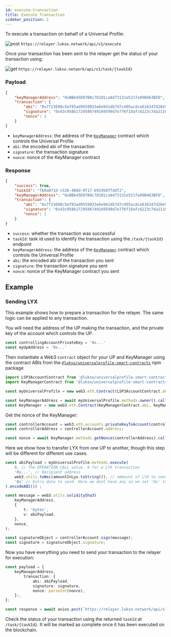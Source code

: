 ```yaml
---
id: execute-transaction
title: Execute Transaction
sidebar_position: 2
---
```


To execute a transaction on behalf of a Universal Profile:

![post](https://img.shields.io/badge/-POST-green) `https://relayer.lukso.network/api/v1/execute`

Once your transaction has been sent to the relayer get the status of your transaction using:

![get](https://img.shields.io/badge/-GET-blue) `https://relayer.lukso.network/api/v1/task/{taskId}`


### Payload

```json
{
    "keyManagerAddress": "0xBB645D97B0c7D101ca0d73131e521fe89B463BFD",
    "transaction": {
        "abi": "0x7f23690c5ef83ad9559033e6e941db7d7c495acdce616347d28e90c7ce47cbfcfcad3bc5000000000000000000000000000000000000000000000000000000000000004000000000000000000000000000000000000000000000000000000000000000596f357c6aa5a21984a83b7eef4cb0720ac1fcf5a45e9d84c653d97b71bbe89b7a728c386a697066733a2f2f516d624b43744b4d7573376741524470617744687a32506a4e36616f64346b69794e436851726d3451437858454b00000000000000",
        "signature": "0x43c958b1729586749169599d7e776f18afc6223c7da21107161477d291d497973b4fc50a724b1b2ab98f3f8cf1d5cdbbbdf3512e4fbfbdc39732229a15beb14a1b",
        "nonce": 1
    }
}
```

- `keyManagerAddress`: the address of the [`KeyManager`](https://github.com/lukso-network/LIPs/blob/main/LSPs/LSP-6-KeyManager.md) contract which controls the Universal Profile
- `abi`: the encoded abi of the transaction
- `signature`: the transaction signature 
- `nonce`: nonce of the KeyManager contract

### Response

```json
{
    "success": true,
    "taskId": "fb0a071d-c526-488d-9f17-b919507fddf2",
    "keyManagerAddress": "0xBB645D97B0c7D101ca0d73131e521fe89B463BFD",
    "transaction": {
        "abi": "0x7f23690c5ef83ad9559033e6e941db7d7c495acdce616347d28e90c7ce47cbfcfcad3bc5000000000000000000000000000000000000000000000000000000000000004000000000000000000000000000000000000000000000000000000000000000596f357c6aa5a21984a83b7eef4cb0720ac1fcf5a45e9d84c653d97b71bbe89b7a728c386a697066733a2f2f516d624b43744b4d7573376741524470617744687a32506a4e36616f64346b69794e436851726d3451437858454b00000000000000",
        "signature": "0x43c958b1729586749169599d7e776f18afc6223c7da21107161477d291d497973b4fc50a724b1b2ab98f3f8cf1d5cdbbbdf3512e4fbfbdc39732229a15beb14a1b",
        "nonce": 1
    }
}
```

- `success`: whether the transaction was successful
- `taskId`: task id used to identify the transaction using the `/task/{taskId}` endpoint
- `keyManagerAddress`: the address of the [`KeyManager`](https://github.com/lukso-network/LIPs/blob/main/LSPs/LSP-6-KeyManager.md) contract which controls the Universal Profile
- `abi`: the encoded abi of the transaction you sent
- `signature`: the transaction signature you sent
- `nonce`: nonce of the KeyManager contract you sent


## Example

### Sending LYX

This example shows how to prepare a transaction for the relayer. The same logic can be applied to any transaction.

You will need the address of the UP making the transaction, and the private key of the account which controls the UP.

```typescript
const controllingAccountPrivateKey = '0x...'
const myUpAddress = '0x...'
```

Then instantiate a Web3 `Contract` object for your UP and KeyManager using the contract ABIs from the [`@lukso/universalprofile-smart-contracts`](https://github.com/lukso-network/universalprofile-smart-contracts) npm package

```typescript
import LSP3AccountContract from '@lukso/universalprofile-smart-contracts/build/artifacts/LSP3Account.json';
import KeyManagerContract from '@lukso/universalprofile-smart-contracts/build/artifacts/KeyManager.json';

const myUniversalProfile = new web3.eth.Contract(LSP3AccountContract.abi, myUpAddress);

const keyManagerAddress = await myUniversalProfile.methods.owner().call();
const KeyManager = new web3.eth.Contract(KeyManagerContract.abi, keyManagerAddress);
```

Get the nonce of the KeyManager:

```typescript
const controllerAccount = web3.eth.accounts.privateKeyToAccount(controllerPrivateKey);
const controllerAddress = controllerAccount.address;

const nonce = await KeyManager.methods.getNonce(controllerAddress).call()
```

Here we show how to transfer LYX from one UP to another, though this step will be different for different use cases.

```typescript title="Encode transaction ABI"
const abiPayload = myUniversalProfile.methods.execute(
    0, // The OPERATION_CALL value. 0 for a LYX transaction
    '0x...', // Recipient address
    web3.utils.toWei(amountInLyx.toString()), // ammount of LYX to send in wei
    '0x' // Extra data to send. Here we dont have any so we set '0x' to indicate an empty value
).encodeABI()) ;
```

```typescript title="Sign the transaction"
const message = web3.utils.soliditySha3(
    keyManagerAddress,
    {
        t: 'bytes',
        v: abiPayload,
    },
    nonce,
);

const signatureObject = controllerAccount.sign(message);
const signature = signatureObject.signature;
```

Now you have everything you need to send your transaction to the relayer for execution:

```typescript
const payload = {
    keyManagerAddress,
        transaction: {
            abi: abiPayload,
            signature: signature,
            nonce: parseInt(nonce),
    };,
};

const response = await axios.post(`https://relayer.lukso.network/api/v1/execute`, payload);
```

Check the status of your transaction using the returned `taskId` at `/task/{taskId}`. It will be marked as complete once it has been executed on the blockchain.
